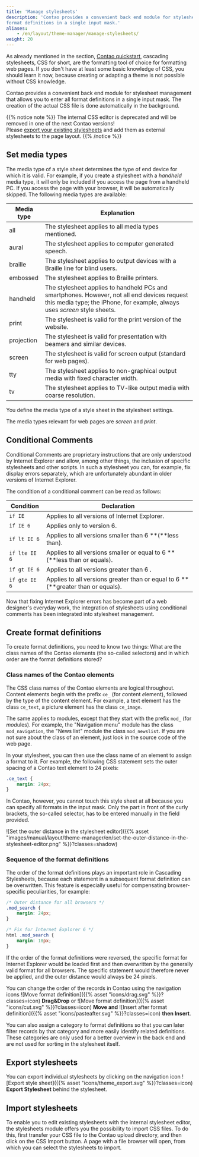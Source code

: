 ```yaml
---
title: 'Manage stylesheets'
description: 'Contao provides a convenient back end module for stylesheet management which allows you to enter all 
format definitions in a single input mask.'
aliases:
    - /en/layout/theme-manager/manage-stylesheets/
weight: 20
---
```


As already mentioned in the section, [Contao quickstart](/en/introduction/contao-quickstart/), cascading stylesheets, 
CSS for short, are the formatting tool of choice for formatting web pages. If you don't have at least some basic 
knowledge of CSS, you should learn it now, because creating or adapting a theme is not possible without CSS knowledge.

Contao provides a convenient back end module for stylesheet management that allows you to enter all format definitions 
in a single input mask. The creation of the actual CSS file is done automatically in the background.

{{% notice note %}}
The internal CSS editor is deprecated and will be removed in one of the next Contao versions!  
Please [export your existing stylesheets](#export-stylesheets) and add them as external stylesheets to the page 
layout.
{{% /notice %}}


## Set media types

The media type of a style sheet determines the type of end device for which it is valid. For example, if you create a 
stylesheet with a *handheld* media type, it will only be included if you access the page from a handheld PC. If you 
access the page with your browser, it will be automatically skipped. The following media types are available:

| Media type | Explanation |
| ---------- | ----------- |
| all | The stylesheet applies to all media types mentioned. |
| aural | The stylesheet applies to computer generated speech. |
| braille | The stylesheet applies to output devices with a Braille line for blind users. |
| embossed | The stylesheet applies to Braille printers. |
| handheld | The stylesheet applies to handheld PCs and smartphones. However, not all end devices request this media type; the iPhone, for example, always uses *screen* style sheets. |
| print | The stylesheet is valid for the print version of the website. |
| projection | The stylesheet is valid for presentation with beamers and similar devices. |
| screen | The stylesheet is valid for screen output (standard for web pages). |
| tty | The stylesheet applies to non-graphical output media with fixed character width. |
| tv | The stylesheet applies to TV-like output media with coarse resolution. |

You define the media type of a style sheet in the stylesheet settings.

The media types relevant for web pages are *screen* and *print*.


## Conditional Comments

Conditional Comments are proprietary instructions that are only understood by Internet Explorer and allow, among other 
things, the inclusion of specific stylesheets and other scripts. In such a stylesheet you can, for example, fix display 
errors separately, which are unfortunately abundant in older versions of Internet Explorer.

The condition of a conditional comment can be read as follows:

| Condition | Declaration |
| --------- | ----------- |
| `if IE` | Applies to all versions of Internet Explorer. |
| `if IE 6` | Applies only to version 6. |
| `if lt IE 6` | Applies to all versions smaller than 6  **(**less than). |
| `if lte IE 6` | Applies to all versions smaller or equal to 6  **(**less than or equals). |
| `if gt IE 6` | Applies to all versions greater than 6 **.** |
| `if gte IE 6` | Applies to all versions greater than or equal to 6  **(**greater than or equals). |

Now that fixing Internet Explorer errors has become part of a web designer's everyday work, the integration of 
stylesheets using conditional comments has been integrated into stylesheet management.


## Create format definitions

To create format definitions, you need to know two things: What are the class names of the Contao elements 
(the so-called selectors) and in which order are the format definitions stored?


### Class names of the Contao elements

The CSS class names of the Contao elements are logical throughout. Content elements begin with the prefix `ce_` (for 
*c*ontent *e*lement), followed by the type of the content element. For example, a text element has the class `ce_text`, 
a picture element has the class `ce_image`.

The same applies to modules, except that they start with the prefix `mod_` (for *mod*ules). For example, the 
"Navigation menu" module has the class `mod_navigation`, the "News list" module the class `mod_newslist`. If you are 
not sure about the class of an element, just look in the source code of the web page.

In your stylesheet, you can then use the class name of an element to assign a format to it. For example, the following 
CSS statement sets the outer spacing of a Contao text element to 24 pixels:

```css
.ce_text {
    margin: 24px;
}
```

In Contao, however, you cannot touch this style sheet at all because you can specify all formats in the input mask. 
Only the part in front of the curly brackets, the so-called selector, has to be entered manually in the field provided.

![Set the outer distance in the stylesheet editor]({{% asset "images/manual/layout/theme-manager/en/set-the-outer-distance-in-the-stylesheet-editor.png" %}}?classes=shadow)


### Sequence of the format definitions

The order of the format definitions plays an important role in Cascading Stylesheets, because each statement in a 
subsequent format definition can be overwritten. This feature is especially useful for compensating browser-specific 
peculiarities, for example:

```css
/* Outer distance for all browsers */
.mod_search {
    margin: 24px;
}

/* Fix for Internet Explorer 6 */
html .mod_search {
    margin: 18px;
}
```

If the order of the format definitions were reversed, the specific format for Internet Explorer would be loaded first 
and then overwritten by the generally valid format for all browsers. The specific statement would therefore never be 
applied, and the outer distance would always be 24 pixels.

You can change the order of the records in Contao using the navigation icons 
![Move format definition]({{% asset "icons/drag.svg" %}}?classes=icon) **Drag&amp;Drop** or
![Move format definition]({{% asset "icons/cut.svg" %}}?classes=icon) **Move and** 
![Insert after format definition]({{% asset "icons/pasteafter.svg" %}}?classes=icon) **then Insert**.

You can also assign a category to format definitions so that you can later filter records by that category and more 
easily identify related definitions. These categories are only used for a better overview in the back end and are not 
used for sorting in the stylesheet itself.


## Export stylesheets

You can export individual stylesheets by clicking on the navigation icon 
![Export style sheet]({{% asset "icons/theme_export.svg" %}}?classes=icon) **Export Stylesheet** behind the stylesheet.


## Import stylesheets

To enable you to edit existing stylesheets with the internal stylesheet editor, the stylesheets module offers you the 
possibility to import CSS files. To do this, first transfer your CSS file to the Contao upload directory, and then 
click on the CSS Import button. A page with a file browser will open, from which you can select the stylesheets to 
import.

